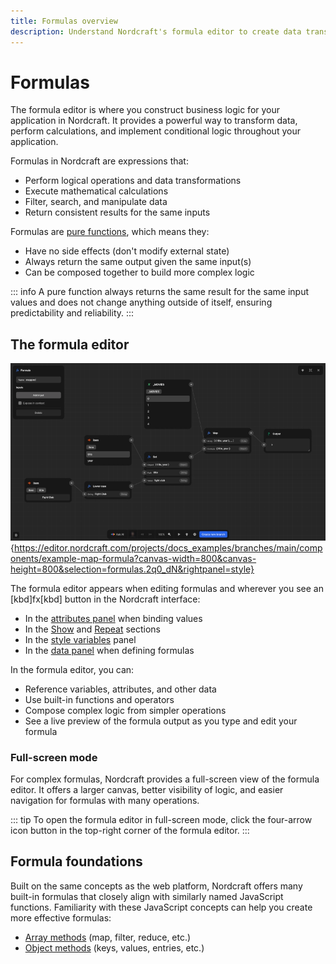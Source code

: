 ```yaml
---
title: Formulas overview
description: Understand Nordcraft's formula editor to create data transformations, calculations, and conditional logic with pure functions and composable operations.
---
```


# Formulas

The formula editor is where you construct business logic for your application in Nordcraft. It provides a powerful way to transform data, perform calculations, and implement conditional logic throughout your application.

Formulas in Nordcraft are expressions that:

- Perform logical operations and data transformations
- Execute mathematical calculations
- Filter, search, and manipulate data
- Return consistent results for the same inputs

Formulas are [pure functions](https://www.geeksforgeeks.org/pure-functions-in-javascript), which means they:

- Have no side effects (don't modify external state)
- Always return the same output given the same input(s)
- Can be composed together to build more complex logic

::: info
A pure function always returns the same result for the same input values and does not change anything outside of itself, ensuring predictability and reliability.
:::

## The formula editor

![Formula editor|16/9](the-formula-editor.webp){https://editor.nordcraft.com/projects/docs_examples/branches/main/components/example-map-formula?canvas-width=800&canvas-height=800&selection=formulas.2q0_dN&rightpanel=style}

The formula editor appears when editing formulas and wherever you see an [kbd]fx[kbd] button in the Nordcraft interface:

- In the [attributes panel](/the-editor/element-panel#attributes-tab) when binding values
- In the [Show](/formulas/show-hide-formula) and [Repeat](/formulas/repeat-formula) sections
- In the [style variables](/styling/conditional-styles#style-variables) panel
- In the [data panel](/the-editor/data-panel) when defining formulas

In the formula editor, you can:

- Reference variables, attributes, and other data
- Use built-in functions and operators
- Compose complex logic from simpler operations
- See a live preview of the formula output as you type and edit your formula

### Full-screen mode

For complex formulas, Nordcraft provides a full-screen view of the formula editor. It offers a larger canvas, better visibility of logic, and easier navigation for formulas with many operations.

::: tip
To open the formula editor in full-screen mode, click the four-arrow icon button in the top-right corner of the formula editor.
:::

## Formula foundations

Built on the same concepts as the web platform, Nordcraft offers many built-in formulas that closely align with similarly named JavaScript functions. Familiarity with these JavaScript concepts can help you create more effective formulas:

- [Array methods](https://developer.mozilla.org/en-US/docs/Web/JavaScript/Reference/Global_Objects/Array#array_methods_and_empty_slots) (map, filter, reduce, etc.)
- [Object methods](https://developer.mozilla.org/en-US/docs/Web/JavaScript/Reference/Global_Objects/Object) (keys, values, entries, etc.)
